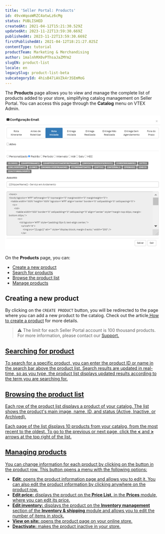 ```yaml
---
title: 'Seller Portal: Products'
id: 49vxWqoaWRZC4atwLz6cMg
status: PUBLISHED
createdAt: 2021-04-12T15:21:30.529Z
updatedAt: 2023-11-22T13:59:30.669Z
publishedAt: 2023-11-22T13:59:30.669Z
firstPublishedAt: 2021-04-12T18:21:27.025Z
contentType: tutorial
productTeam: Marketing & Merchandising
author: 1malnhMX0vPThsaJaZMYm2
slugEN: product-list
locale: en
legacySlug: product-list-beta
subcategoryId: 4hisB47iAVZk4r3SEmMoG
---
```


The **Products** page allows you to view and manage the complete list of products added to your store, simplifying catalog management on Seller Portal. You can access this page through the **Catalog** menu on VTEX Admin.

![product-list-en](https://raw.githubusercontent.com/vtexdocs/help-center-content/refs/heads/main/_1.png)

On the **Products** page, you can:

*   [Create a new product](#creating-a-new-product)
*   [Search for products](#searching-for-products)
*   [Browse the product list](#browsing-the-product-list)
*   [Manage products](#managing-products)

## Creating a new product

By clicking on the `CREATE PRODUCT` button, you will be redirected to the page where you can add a new product to the catalog. Check out the article[ How to create a product](https://help.vtex.com/en/tutorial/how-to-create-a-product-beta--671zAWe0B9eCikzDu7kB1G) for more details.

>⚠️ The limit for each Seller Portal account is 100 thousand products. For more information, please contact our <a href="https://support.vtex.com/hc/pt-br/requests">Support.

## Searching for product

To search for a specific product, you can enter the product ID or name in the search bar above the product list. Search results are updated in real-time, so as you type, the product list displays updated results according to the term you are searching for.

## Browsing the product list

Each row of the product list displays a product of your catalog. The list shows the product's main image, name, ID, and status (Active, Inactive, or Archived).

Each page of the list displays 10 products from your catalog, from the most recent to the oldest. To go to the previous or next page, click the **<** and **>** arrows at the top right of the list.

## Managing products

You can change information for each product by clicking on the <i class="fas fa-ellipsis-v"></i> button in the product row. This button opens a menu with the following options:

*   **Edit**: opens the product information page and allows you to edit it. You can also edit the product information by clicking anywhere on the product row.
*   **Edit price:** displays the product on the **Price List,** in the **Prices** module, where you can edit its price.
*   **Edit inventory:** displays the product on the **Inventory management** section of the **Inventory & shipping** module and allows you to edit the number of items in stock.
*   **View on site:** opens the product page on your online store.
*   **Deactivate:** makes the product inactive in your store.
